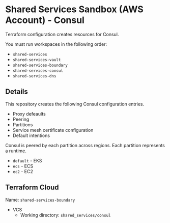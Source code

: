 # Shared Services Sandbox (AWS Account) - Consul

Terraform configuration creates resources for Consul.

You must run workspaces in the following order:

- `shared-services`
- `shared-services-vault`
- `shared-services-boundary`
- `shared-services-consul`
- `shared-services-dns`

## Details

This repository creates the following Consul configuration
entries.

- Proxy defeaults
- Peering
- Partitions
- Service mesh certificate configuration
- Default intentions

Consul is peered by each partition across regions.
Each partition represents a runtime.

- `default` - EKS
- `ecs` - ECS
- `ec2` - EC2

## Terraform Cloud

Name: `shared-services-boundary`

- VCS
  - Working directory: `shared_services/consul`